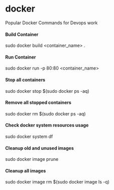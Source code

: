 # docker
Popular Docker Commands for Devops work

#### Build Container 
sudo docker build <container_name> .

#### Run Container 
sudo docker run -p 80:80 <container_name>

#### Stop all containers 
sudo docker stop $(sudo docker ps -aq)

#### Remove all stopped containers
sudo docker rm $(sudo docker ps -aq)

#### Check docker system resources usage
sudo docker system df

#### Cleanup old and unused images
sudo docker image prune

#### Cleanup all images
sudo docker image rm $(sudo docker image ls -q)
